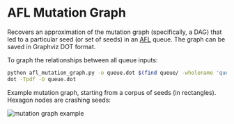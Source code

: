# AFL Mutation Graph

Recovers an approximation of the mutation graph (specifically, a DAG) that led
to a particular seed (or set of seeds) in an
[AFL](http://lcamtuf.coredump.cx/afl/) queue. The graph can be saved in Graphviz
DOT format.

To graph the relationships between all queue inputs:

```bash
python afl_mutation_graph.py -o queue.dot $(find queue/ -wholename 'queue/id:*')
dot -Tpdf -O queue.dot
```

Example mutation graph, starting from a corpus of seeds (in rectangles).
Hexagon nodes are crashing seeds:

![mutation graph example](img/mutate_graph_example.png "mutation graph example")
